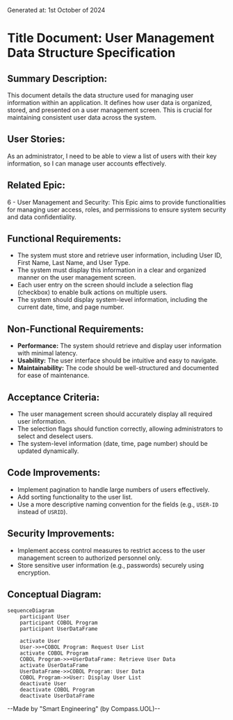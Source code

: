 Generated at: 1st October of 2024

# **Title Document:** User Management Data Structure Specification

## **Summary Description:**

This document details the data structure used for managing user information within an application. It defines how user data is organized, stored, and presented on a user management screen. This is crucial for maintaining consistent user data across the system.

## **User Stories:**

As an administrator, I need to be able to view a list of users with their key information, so I can manage user accounts effectively.

## **Related Epic:**

6 - User Management and Security: This Epic aims to provide functionalities for managing user access, roles, and permissions to ensure system security and data confidentiality.

## **Functional Requirements:**

- The system must store and retrieve user information, including User ID, First Name, Last Name, and User Type.
- The system must display this information in a clear and organized manner on the user management screen.
- Each user entry on the screen should include a selection flag (checkbox) to enable bulk actions on multiple users.
- The system should display system-level information, including the current date, time, and page number.

## **Non-Functional Requirements:**

- **Performance:** The system should retrieve and display user information with minimal latency.
- **Usability:** The user interface should be intuitive and easy to navigate.
- **Maintainability:** The code should be well-structured and documented for ease of maintenance.

## **Acceptance Criteria:**

- The user management screen should accurately display all required user information.
- The selection flags should function correctly, allowing administrators to select and deselect users.
- The system-level information (date, time, page number) should be updated dynamically.

## **Code Improvements:**

- Implement pagination to handle large numbers of users effectively.
- Add sorting functionality to the user list.
- Use a more descriptive naming convention for the fields (e.g., `USER-ID` instead of `USRID`).

## **Security Improvements:**

- Implement access control measures to restrict access to the user management screen to authorized personnel only.
- Store sensitive user information (e.g., passwords) securely using encryption.

## **Conceptual Diagram:**

```mermaid
sequenceDiagram
    participant User
    participant COBOL Program
    participant UserDataFrame
    
    activate User
    User->>+COBOL Program: Request User List
    activate COBOL Program
    COBOL Program->>+UserDataFrame: Retrieve User Data
    activate UserDataFrame
    UserDataFrame->>COBOL Program: User Data
    COBOL Program->>User: Display User List
    deactivate User
    deactivate COBOL Program
    deactivate UserDataFrame
```

--Made by "Smart Engineering" (by Compass.UOL)--